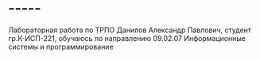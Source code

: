 # -----
Лабораторная работа по ТРПО
Данилов Александр Павлович, студент гр.К-ИСП-221, обучаюсь по направлению 09.02.07 Информационные системы и программирование
